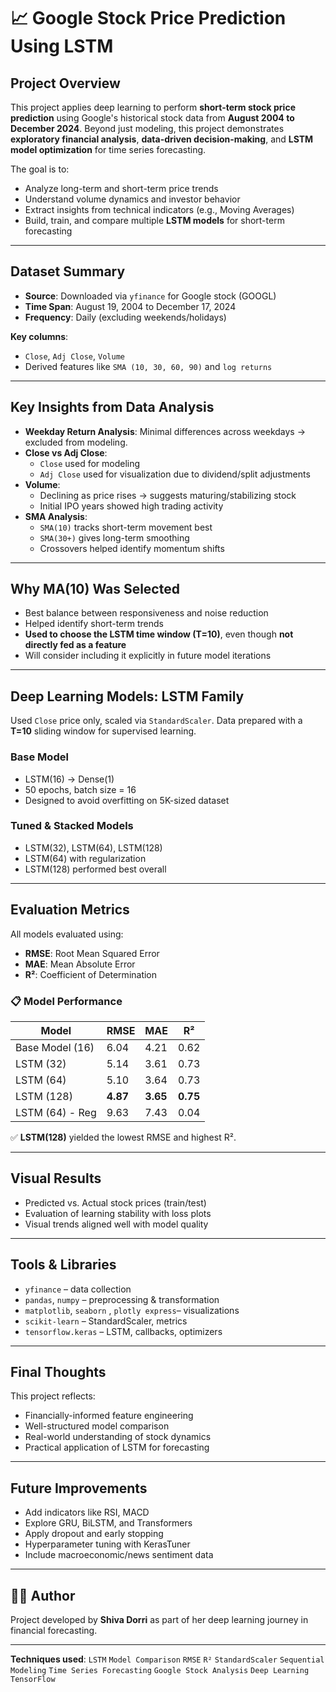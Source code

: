 # 📈 Google Stock Price Prediction Using LSTM

## Project Overview
This project applies deep learning to perform **short-term stock price prediction** using Google's historical stock data from **August 2004 to December 2024**. Beyond just modeling, this project demonstrates **exploratory financial analysis**, **data-driven decision-making**, and **LSTM model optimization** for time series forecasting.

The goal is to:
- Analyze long-term and short-term price trends
- Understand volume dynamics and investor behavior
- Extract insights from technical indicators (e.g., Moving Averages)
- Build, train, and compare multiple **LSTM models** for short-term forecasting

---

## Dataset Summary
- **Source**: Downloaded via `yfinance` for Google stock (GOOGL)
- **Time Span**: August 19, 2004 to December 17, 2024
- **Frequency**: Daily (excluding weekends/holidays)

**Key columns**:
- `Close`, `Adj Close`, `Volume`
- Derived features like `SMA (10, 30, 60, 90)` and `log returns`

---

##  Key Insights from Data Analysis
- **Weekday Return Analysis**: Minimal differences across weekdays → excluded from modeling.
- **Close vs Adj Close**:
  - `Close` used for modeling
  - `Adj Close` used for visualization due to dividend/split adjustments
- **Volume**:
  - Declining as price rises → suggests maturing/stabilizing stock
  - Initial IPO years showed high trading activity
- **SMA Analysis**:
  - `SMA(10)` tracks short-term movement best
  - `SMA(30+)` gives long-term smoothing
  - Crossovers helped identify momentum shifts

---

## Why MA(10) Was Selected
- Best balance between responsiveness and noise reduction
- Helped identify short-term trends
- **Used to choose the LSTM time window (T=10)**, even though **not directly fed as a feature**
- Will consider including it explicitly in future model iterations

---

## Deep Learning Models: LSTM Family
Used `Close` price only, scaled via `StandardScaler`. Data prepared with a **T=10** sliding window for supervised learning.

###  Base Model
- LSTM(16) → Dense(1)
- 50 epochs, batch size = 16
- Designed to avoid overfitting on 5K-sized dataset

###  Tuned & Stacked Models
- LSTM(32), LSTM(64), LSTM(128)
- LSTM(64) with regularization
- LSTM(128) performed best overall

---

##  Evaluation Metrics
All models evaluated using:
- **RMSE**: Root Mean Squared Error
- **MAE**: Mean Absolute Error
- **R²**: Coefficient of Determination

### 📋 Model Performance
| Model              | RMSE    | MAE     | R²       |
|-------------------|---------|---------|----------|
| Base Model (16)   | 6.04    | 4.21    | 0.62     |
| LSTM (32)         | 5.14    | 3.61    | 0.73     |
| LSTM (64)         | 5.10    | 3.64    | 0.73     |
| LSTM (128)        | **4.87**| **3.65**| **0.75** |
| LSTM (64) - Reg   | 9.63    | 7.43    | 0.04     |

✅ **LSTM(128)** yielded the lowest RMSE and highest R².

---

##  Visual Results
- Predicted vs. Actual stock prices (train/test)
- Evaluation of learning stability with loss plots
- Visual trends aligned well with model quality

---

##  Tools & Libraries
- `yfinance` – data collection
- `pandas`, `numpy` – preprocessing & transformation
- `matplotlib`, `seaborn` , `plotly express`– visualizations
- `scikit-learn` – StandardScaler, metrics
- `tensorflow.keras` – LSTM, callbacks, optimizers

---

##  Final Thoughts
This project reflects:
- Financially-informed feature engineering
- Well-structured model comparison
- Real-world understanding of stock dynamics
- Practical application of LSTM for forecasting

---

##  Future Improvements
- Add indicators like RSI, MACD
- Explore GRU, BiLSTM, and Transformers
- Apply dropout and early stopping
- Hyperparameter tuning with KerasTuner
- Include macroeconomic/news sentiment data

---

## 👩‍💼 Author
Project developed by **Shiva Dorri** as part of her deep learning journey in financial forecasting.

---

**Techniques used**: `LSTM` `Model Comparison` `RMSE` `R²` `StandardScaler` `Sequential Modeling` `Time Series Forecasting` `Google Stock Analysis` `Deep Learning` `TensorFlow`
